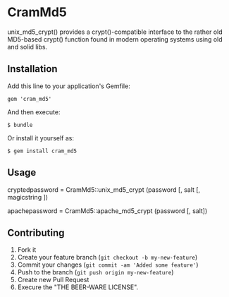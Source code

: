 # CramMd5

  unix_md5_crypt() provides a crypt()-compatible interface to the
  rather old MD5-based crypt() function found in modern operating systems
  using old and solid libs.

## Installation

Add this line to your application's Gemfile:

    gem 'cram_md5'

And then execute:

    $ bundle

Or install it yourself as:

    $ gem install cram_md5

## Usage

  cryptedpassword = CramMd5::unix_md5_crypt   (password [, salt [, magicstring ])

  apachepassword  = CramMd5::apache_md5_crypt (password [, salt])

## Contributing

1. Fork it
2. Create your feature branch (`git checkout -b my-new-feature`)
3. Commit your changes (`git commit -am 'Added some feature'`)
4. Push to the branch (`git push origin my-new-feature`)
5. Create new Pull Request
6. Execure the "THE BEER-WARE LICENSE".
